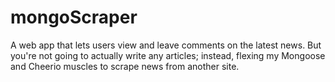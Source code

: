 # mongoScraper
A web app that lets users view and leave comments on the latest news. But you're not going to actually write any articles; instead,  flexing my Mongoose and Cheerio muscles to scrape news from another site.

